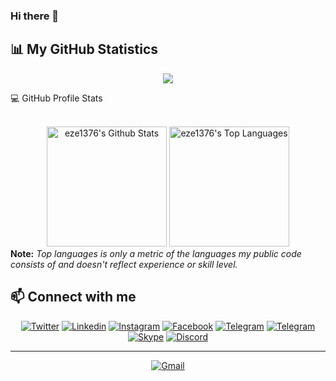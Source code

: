 ### Hi there 👋

## 📊 My GitHub Statistics

<div align="center">
  <img src="https://github-readme-streak-stats.herokuapp.com?user=eze1376&theme=highcontrast"/>
</div>


  💻 GitHub Profile Stats
  <div align="center">
    <br/>
        <a href="https://github.com/eze1376/github-readme-stats"><img alt="eze1376's Github Stats" src="https://github-readme-stats.vercel.app/api?username=eze1376&show_icons=true&count_private=true&theme=vision-friendly-dark&hide_border=true" height="192px"/></a>
    <a href="https://github.com/eze1376/github-readme-stats"><img alt="eze1376's Top Languages" src="https://github-readme-stats.vercel.app/api/top-langs/?username=eze1376&langs_count=8&layout=compact&theme=vision-friendly-dark&hide_border=true" height="192px"/></a>
    <br/>
  </div>
  <b>Note:</b> <em>Top languages is only a metric of the languages my public code consists of and doesn't reflect experience or skill level.</em>



## 📫 Connect with me 

<p align="center">
    <a href="https://twitter.com/ErfanZekri" target="_blank"><img alt="Twitter" title="Twitter" src="https://img.shields.io/badge/-Twitter-1DA1F2?style=for-the-badge&logo=twitter&logoColor=white"/></a>
    <a href="https://www.linkedin.com/in/erfan-zekri-esfahani/" target="_blank"><img alt="Linkedin" title="LinkedIn" src="https://img.shields.io/badge/-Linkedin-0A66C2?style=for-the-badge&logo=linkedin&logoColor=white"/></a>
    <a href="https://www.instagram.com/erfanzekri/" target="_blank"><img alt="Instagram" title="Instagram" src="https://img.shields.io/badge/-Instagram-DD2A7B?style=for-the-badge&logo=instagram&logoColor=white"/></a>
  <a href="https://www.facebook.com/erfan.zekri" target="_blank"><img alt="Facebook" title="Facebook" src="https://img.shields.io/badge/-Facebook-3b5998?style=for-the-badge&logo=facebook&logoColor=white"/></a>
  <a href="https://www.goodreads.com/user/show/141261284-erfan-zekri" target="_blank"><img alt="Telegram" title="Telegram" src="https://img.shields.io/badge/-Goodreads-E9E5CD?style=for-the-badge&logo=goodreads&logoColor=75420E"/></a>
    <a href="https://www.t.me/eze1376/" target="_blank"><img alt="Telegram" title="Telegram" src="https://img.shields.io/badge/-Telegram-0A66C2?style=for-the-badge&logo=telegram&logoColor=white"/></a>
  <a href="https://join.skype.com/invite/odbAZkku2oeD" target="_blank"><img alt="Skype" title="Skype" src="https://img.shields.io/badge/-Skype-00aff0?style=for-the-badge&logo=skype&logoColor=white"/></a>
  <a href="https://discordapp.com/users/696760576038273034/" target="_blank"><img alt="Discord" title="Discord" src="https://img.shields.io/badge/-Discord-7289da?style=for-the-badge&logo=discord&logoColor=white"/></a>
</p>

  <hr>
  <p align="center">
  <a href="mailto:erfanzekri@gmail.com" target="_blank"><img alt="Gmail" title="Gmail" src="https://img.shields.io/badge/-Gmail-f5f5f5?style=for-the-badge&logo=gmail&logoColor=ff2e00"/></a>
  </p>
  


<!--
**eze1376/eze1376** is a ✨ _special_ ✨ repository because its `README.md` (this file) appears on your GitHub profile.

Here are some ideas to get you started:

- 🔭 I’m currently working on ...
- 🌱 I’m currently learning ...
- 👯 I’m looking to collaborate on ...
- 🤔 I’m looking for help with ...
- 💬 Ask me about ...
- 📫 How to reach me: ...
- 😄 Pronouns: ...
- ⚡ Fun fact: ...
-->
